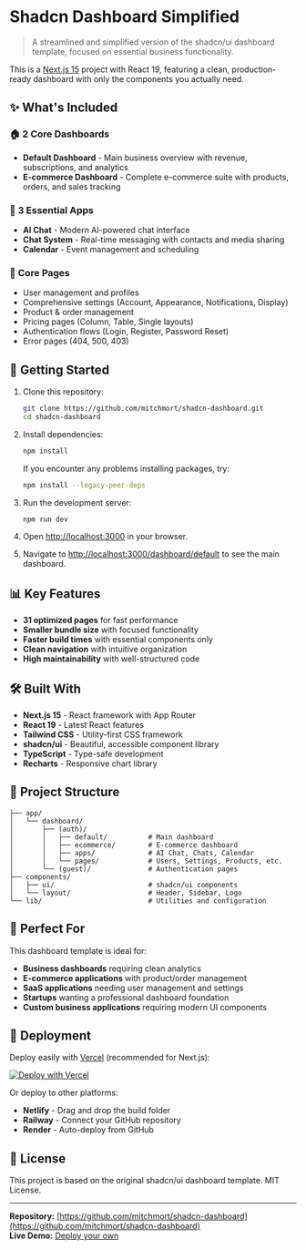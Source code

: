 # Shadcn Dashboard Simplified

> A streamlined and simplified version of the shadcn/ui dashboard template, focused on essential business functionality.

This is a [Next.js 15](https://nextjs.org/) project with React 19, featuring a clean, production-ready dashboard with only the components you actually need.

## ✨ What's Included

### 🏠 **2 Core Dashboards**
- **Default Dashboard** - Main business overview with revenue, subscriptions, and analytics
- **E-commerce Dashboard** - Complete e-commerce suite with products, orders, and sales tracking

### 📱 **3 Essential Apps**  
- **AI Chat** - Modern AI-powered chat interface
- **Chat System** - Real-time messaging with contacts and media sharing
- **Calendar** - Event management and scheduling

### 📄 **Core Pages**
- User management and profiles
- Comprehensive settings (Account, Appearance, Notifications, Display)
- Product & order management
- Pricing pages (Column, Table, Single layouts)
- Authentication flows (Login, Register, Password Reset)
- Error pages (404, 500, 403)

## 🚀 Getting Started

1. Clone this repository:

    ```sh
    git clone https://github.com/mitchmort/shadcn-dashboard.git
    cd shadcn-dashboard
    ```

2. Install dependencies:

    ```sh
    npm install
    ```

   If you encounter any problems installing packages, try:

    ```sh
    npm install --legacy-peer-deps
    ```

3. Run the development server:

    ```sh
    npm run dev
    ```

4. Open [http://localhost:3000](http://localhost:3000) in your browser.

5. Navigate to [http://localhost:3000/dashboard/default](http://localhost:3000/dashboard/default) to see the main dashboard.

## 📊 Key Features

- **31 optimized pages** for fast performance
- **Smaller bundle size** with focused functionality
- **Faster build times** with essential components only
- **Clean navigation** with intuitive organization
- **High maintainability** with well-structured code

## 🛠️ Built With

- **Next.js 15** - React framework with App Router
- **React 19** - Latest React features
- **Tailwind CSS** - Utility-first CSS framework  
- **shadcn/ui** - Beautiful, accessible component library
- **TypeScript** - Type-safe development
- **Recharts** - Responsive chart library

## 📝 Project Structure

```
├── app/
│   └── dashboard/
│       ├── (auth)/
│       │   ├── default/          # Main dashboard
│       │   ├── ecommerce/        # E-commerce dashboard  
│       │   ├── apps/             # AI Chat, Chats, Calendar
│       │   └── pages/            # Users, Settings, Products, etc.
│       └── (guest)/              # Authentication pages
├── components/
│   ├── ui/                       # shadcn/ui components
│   └── layout/                   # Header, Sidebar, Logo
└── lib/                          # Utilities and configuration
```

## 🎨 Perfect For

This dashboard template is ideal for:
- **Business dashboards** requiring clean analytics
- **E-commerce applications** with product/order management  
- **SaaS applications** needing user management and settings
- **Startups** wanting a professional dashboard foundation
- **Custom business applications** requiring modern UI components

## 🚀 Deployment

Deploy easily with [Vercel](https://vercel.com) (recommended for Next.js):

[![Deploy with Vercel](https://vercel.com/button)](https://vercel.com/new/clone?repository-url=https://github.com/mitchmort/shadcn-dashboard)

Or deploy to other platforms:
- **Netlify** - Drag and drop the build folder
- **Railway** - Connect your GitHub repository
- **Render** - Auto-deploy from GitHub

## 📄 License

This project is based on the original shadcn/ui dashboard template. MIT License.

---

**Repository:** [https://github.com/mitchmort/shadcn-dashboard](https://github.com/mitchmort/shadcn-dashboard)  
**Live Demo:** [Deploy your own](https://vercel.com/new/clone?repository-url=https://github.com/mitchmort/shadcn-dashboard)

